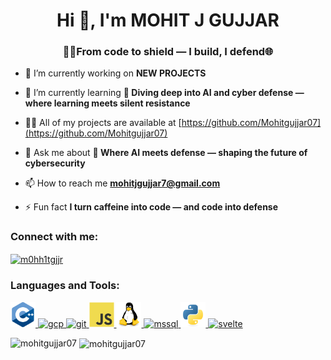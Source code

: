 <h1 align="center">Hi 👋, I'm MOHIT J GUJJAR</h1>
<h3 align="center">👨‍💻From code to shield — I build, I defend🌐</h3>

- 🔭 I’m currently working on **NEW PROJECTS**

- 🌱 I’m currently learning **🌱 Diving deep into AI and cyber defense — where learning meets silent resistance**

- 👨‍💻 All of my projects are available at [https://github.com/Mohitgujjar07](https://github.com/Mohitgujjar07)

- 💬 Ask me about **🤖 Where AI meets defense — shaping the future of cybersecurity**

- 📫 How to reach me **mohitjgujjar7@gmail.com**

- ⚡ Fun fact **I turn caffeine into code — and code into defense**

<h3 align="left">Connect with me:</h3>
<p align="left">
<a href="https://instagram.com/m0hh1tgjjr" target="blank"><img align="center" src="https://raw.githubusercontent.com/rahuldkjain/github-profile-readme-generator/master/src/images/icons/Social/instagram.svg" alt="m0hh1tgjjr" height="30" width="40" /></a>
</p>

<h3 align="left">Languages and Tools:</h3>
<p align="left"> <a href="https://www.w3schools.com/cpp/" target="_blank" rel="noreferrer"> <img src="https://raw.githubusercontent.com/devicons/devicon/master/icons/cplusplus/cplusplus-original.svg" alt="cplusplus" width="40" height="40"/> </a> <a href="https://cloud.google.com" target="_blank" rel="noreferrer"> <img src="https://www.vectorlogo.zone/logos/google_cloud/google_cloud-icon.svg" alt="gcp" width="40" height="40"/> </a> <a href="https://git-scm.com/" target="_blank" rel="noreferrer"> <img src="https://www.vectorlogo.zone/logos/git-scm/git-scm-icon.svg" alt="git" width="40" height="40"/> </a> <a href="https://developer.mozilla.org/en-US/docs/Web/JavaScript" target="_blank" rel="noreferrer"> <img src="https://raw.githubusercontent.com/devicons/devicon/master/icons/javascript/javascript-original.svg" alt="javascript" width="40" height="40"/> </a> <a href="https://www.linux.org/" target="_blank" rel="noreferrer"> <img src="https://raw.githubusercontent.com/devicons/devicon/master/icons/linux/linux-original.svg" alt="linux" width="40" height="40"/> </a> <a href="https://www.microsoft.com/en-us/sql-server" target="_blank" rel="noreferrer"> <img src="https://www.svgrepo.com/show/303229/microsoft-sql-server-logo.svg" alt="mssql" width="40" height="40"/> </a> <a href="https://www.python.org" target="_blank" rel="noreferrer"> <img src="https://raw.githubusercontent.com/devicons/devicon/master/icons/python/python-original.svg" alt="python" width="40" height="40"/> </a> <a href="https://svelte.dev" target="_blank" rel="noreferrer"> <img src="https://upload.wikimedia.org/wikipedia/commons/1/1b/Svelte_Logo.svg" alt="svelte" width="40" height="40"/> </a> </p>

<p><img align="left" src="https://github-readme-stats.vercel.app/api/top-langs?username=mohitgujjar07&show_icons=true&locale=en&layout=compact" alt="mohitgujjar07" /></p>

<p>&nbsp;<img align="center" src="https://github-readme-stats.vercel.app/api?username=mohitgujjar07&show_icons=true&locale=en" alt="mohitgujjar07" /></p>

